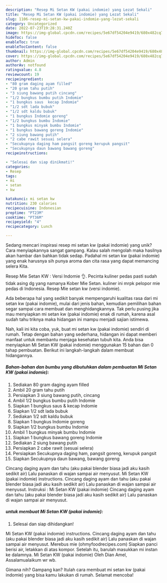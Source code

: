 ```yaml
---
description: "Resep Mi Setan KW (pakai indomie) yang Lezat Sekali"
title: "Resep Mi Setan KW (pakai indomie) yang Lezat Sekali"
slug: 1106-resep-mi-setan-kw-pakai-indomie-yang-lezat-sekali
category: Uncategorized
date: 2022-07-23T19:28:31.240Z
image: https://img-global.cpcdn.com/recipes/5e67df54204e9419/680x482cq70/mi-setan-kw-pakai-indomie-foto-resep-utama.jpg
hideToc: false
enableToc: true
enableTocContent: false
thumbnail: https://img-global.cpcdn.com/recipes/5e67df54204e9419/680x482cq70/mi-setan-kw-pakai-indomie-foto-resep-utama.jpg
cover: https://img-global.cpcdn.com/recipes/5e67df54204e9419/680x482cq70/mi-setan-kw-pakai-indomie-foto-resep-utama.jpg
author: Admin
authorAv: notfound
ratingvalue: 4.8
reviewcount: 19
recipeingredient:
- "80 gram daging ayam filled"
- "20 gram tahu putih"
- "3 siung bawang putih cincang"
- "1/2 bungkus bumbu putih Indomie"
- "1 bungkus saus  kecap Indomie"
- "1/2 sdt lada bubuk"
- "1/2 sdt kaldu bubuk"
- "1 bungkus Indomie goreng"
- "1/2 bungkus bumbu Indomie"
- "1 bungkus minyak bumbu Indomie"
- "1 bungkus bawang goreng Indomie"
- "2 siung bawang putih"
- "2 cabe rawit sesuai selera"
- "Secukupnya daging ham pangsit goreng kerupuk pangsit"
- "Secukupnya daun bawang bawang goreng"
recipeinstructions:

- "Selesai dan siap dinikmati!"
categories:
- Resep
tags:
- mi
- setan
- kw

katakunci: mi setan kw 
nutrition: 230 calories
recipecuisine: Indonesian
preptime: "PT23M"
cooktime: "PT36M"
recipeyield: "4"
recipecategory: Lunch

---
```





Sedang mencari inspirasi resep mi setan kw (pakai indomie) yang unik? Cara menyiapkannya sangat gampang. Kalau salah mengolah maka hasilnya akan hambar dan bahkan tidak sedap. Padahal mi setan kw (pakai indomie) yang enak harusnya sih punya aroma dan cita rasa yang dapat memancing selera Kita.





Resep Mie Setan KW : Versi Indomie 👌. Pecinta kuliner pedas pasti sudah tidak asing dg yang namanya Kober Mie Setan. kuliner ini mrpk pelopor mie pedas di Indonesia. Resep Mie setan kw (versi indomie).

Ada beberapa hal yang sedikit banyak mempengaruhi kualitas rasa dari mi setan kw (pakai indomie), mulai dari jenis bahan, kemudian pemilihan bahan segar sampai cara membuat dan menghidangkannya. Tak perlu pusing jika mau menyiapkan mi setan kw (pakai indomie) enak di rumah, karena asal sudah tahu triknya maka hidangan ini mampu menjadi sajian istimewa.






Nah, kali ini kita coba, yuk, buat mi setan kw (pakai indomie) sendiri di rumah. Tetap dengan bahan yang sederhana, hidangan ini dapat memberi manfaat untuk membantu menjaga kesehatan tubuh kita. Anda bisa menyiapkan Mi Setan KW (pakai indomie) menggunakan 15 bahan dan 0 tahap pembuatan. Berikut ini langkah-langkah dalam membuat hidangannya.

<!--inarticleads1-->

##### Bahan-bahan dan bumbu yang dibutuhkan dalam pembuatan Mi Setan KW (pakai indomie):

1. Sediakan 80 gram daging ayam filled
1. Ambil 20 gram tahu putih
1. Persiapkan 3 siung bawang putih, cincang
1. Ambil 1/2 bungkus bumbu putih Indomie
1. Siapkan 1 bungkus saus &amp; kecap Indomie
1. Siapkan 1/2 sdt lada bubuk
1. Sediakan 1/2 sdt kaldu bubuk
1. Siapkan 1 bungkus Indomie goreng
1. Siapkan 1/2 bungkus bumbu Indomie
1. Ambil 1 bungkus minyak bumbu Indomie
1. Siapkan 1 bungkus bawang goreng Indomie
1. Sediakan 2 siung bawang putih
1. Persiapkan 2 cabe rawit (sesuai selera)
1. Persiapkan Secukupnya daging ham, pangsit goreng, kerupuk pangsit
1. Siapkan Secukupnya daun bawang, bawang goreng


Cincang daging ayam dan tahu (aku pakai blender biasa jadi aku kasih sedikit air) Lalu panaskan di wajan sampai air menyusut. Mi Setan KW (pakai indomie) instructions. Cincang daging ayam dan tahu (aku pakai blender biasa jadi aku kasih sedikit air) Lalu panaskan di wajan sampai air menyusut. Instruksi : Mi Setan KW (pakai indomie) Cincang daging ayam dan tahu (aku pakai blender biasa jadi aku kasih sedikit air) Lalu panaskan di wajan sampai air menyusut. 

<!--inarticleads2-->

#####  untuk membuat Mi Setan KW (pakai indomie):


1. Selesai dan siap dihidangkan!

Mi Setan KW (pakai indomie) instructions. Cincang daging ayam dan tahu (aku pakai blender biasa jadi aku kasih sedikit air) Lalu panaskan di wajan sampai air menyusut. Merebus mie (ohmyfoodrecipes.com) Siapkan panci berisi air, letakkan di atas kompor. Setelah itu, barulah masukkan mi instan ke dalamnya. Mi Setan KW (pakai indomie) Oleh Dian Amel, Assalamualaikum wr wb. 

Gimana nih? Gampang kan? Itulah cara membuat mi setan kw (pakai indomie) yang bisa kamu lakukan di rumah. Selamat mencoba!
